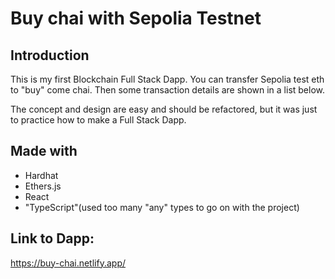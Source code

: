 # Buy chai with Sepolia Testnet

## Introduction

This is my first Blockchain Full Stack Dapp.
You can transfer Sepolia test eth to "buy" come chai.
Then some transaction details are shown in a list below.

The concept and design are easy and should be refactored, but it was just to practice how to make a Full Stack Dapp.

## Made with

- Hardhat
- Ethers.js
- React
- "TypeScript"(used too many "any" types to go on with the project)

## Link to Dapp:

https://buy-chai.netlify.app/
